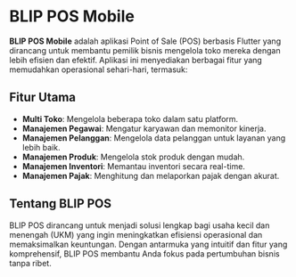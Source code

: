 # BLIP POS Mobile

**BLIP POS Mobile** adalah aplikasi Point of Sale (POS) berbasis Flutter yang dirancang untuk membantu pemilik bisnis mengelola toko mereka dengan lebih efisien dan efektif. Aplikasi ini menyediakan berbagai fitur yang memudahkan operasional sehari-hari, termasuk:

## Fitur Utama

- **Multi Toko**: Mengelola beberapa toko dalam satu platform.
- **Manajemen Pegawai**: Mengatur karyawan dan memonitor kinerja.
- **Manajemen Pelanggan**: Mengelola data pelanggan untuk layanan yang lebih baik.
- **Manajemen Produk**: Mengelola stok produk dengan mudah.
- **Manajemen Inventori**: Memantau inventori secara real-time.
- **Manajemen Pajak**: Menghitung dan melaporkan pajak dengan akurat.

## Tentang BLIP POS

BLIP POS dirancang untuk menjadi solusi lengkap bagi usaha kecil dan menengah (UKM) yang ingin meningkatkan efisiensi operasional dan memaksimalkan keuntungan. Dengan antarmuka yang intuitif dan fitur yang komprehensif, BLIP POS membantu Anda fokus pada pertumbuhan bisnis tanpa ribet.
